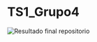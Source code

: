 # TS1_Grupo4
 
![Resultado final repositorio](https://user-images.githubusercontent.com/74795523/100480939-b399fe80-30c0-11eb-9039-a52e1cf2ceec.jpeg)

